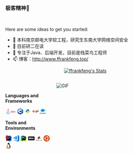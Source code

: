 ### 极客精神👋

<br>



Here are some ideas to get you started:

- 🔭 本科南京邮电大学软工程，研究生东南大学网络空间安全
- 🌱 目前研二在读
- 👯 专注于Java、后端开发，目前是栈菜鸟工程师
- 📫 博客：http://www.ffrankfeng.top/




<p align="center">
<!--     <a href="https://github.com/ffrankfeng" class="rich-diff-level-one">
    <img src="https://github-readme-stats.vercel.app/api/top-langs/?username=ffrankfeng&layout=compact)" alt="ffrankfeng's Stats" >
  </a> -->
  <a href="https://github.com/ffrankfeng" class="rich-diff-level-one">
    <img src="https://github-readme-stats.vercel.app/api?username=ffrankfeng&theme=default&show_icons=true" alt="ffrankfeng's Stats" >
  </a>
</p>
<!-- <p align="center">
  <a href="https://github.com/ffrankfeng" class="rich-diff-level-one">
    <img src="https://github-readme-stats.vercel.app/api/top-langs/?username=ffrankfeng&layout=compact)" alt="ffrankfeng's Stats" >
  </a>
</p> -->

<h2></h2>

<img align="right" alt="GIF" src="https://pic.imgdb.cn/item/620f38362ab3f51d9198a793.gif?raw=true" width="343" height="220" title="Do what you like, and do it best!"> &nbsp;&nbsp;&nbsp;&nbsp;

<!-- stackoverflow profile
<a href="https://stackoverflow.com/users/8317261/charmve"><img align="right" alt="Profile of Charmve (张伟) on StackOverflow" src="https://stackoverflow.com/users/flair/8317261.png"></a>-->

**Languages and Frameworks**

<code><img height="20" src="./img/java.jpg" alt="Java" title="Java"></code>
<code><img height="20" src="./img/c.png" alt="C++" title="C++"></code>
<code><img height="20" src="./img/python.png" alt="Python" title="Python"></code>
<code><img height="20" src="./img/git.png" alt="Git" title="Git"></code>
<code><img height="20" src="./img/docker.png" alt="Docker" title="Docker"></code>



**Tools and Environments**

<code><img height="20" src="./img/idea.png" title="IDEA"></code>
<code><img height="20" src="./img/vscode.png" alt="VSCode" title="VSCode"></code>
<code><img height="20" src="./img/pycharm.png" alt="PyCharm" title="PyCharm"></code>
<code><img height="20" src="./img/md.png" alt="Markdown" title="MarkDown"></code>
<code><img height="20" src="./img/matlab.png" alt="Matlab" title="Matlab"></code>
<code><img height="20" src="./img/ubuntu.png" alt="Ubuntu" title="Ubuntu"></code>
<code><img height="20" src="./img/linux.png" alt="Linux" title="Linux"></code>
<br>
